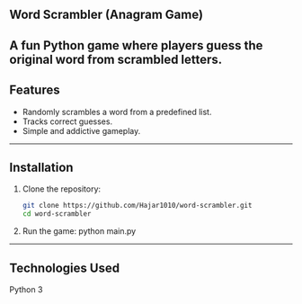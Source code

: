 ## Word Scrambler (Anagram  Game)
A fun Python game where players guess the original word from scrambled letters.
---
## Features
- Randomly scrambles a word from a predefined list.
- Tracks correct guesses.
- Simple and addictive gameplay.
---
## Installation
1. Clone the repository:
   ```bash
   git clone https://github.com/Hajar1010/word-scrambler.git
   cd word-scrambler
2. Run the game:
    python main.py
---

## Technologies Used
Python 3
   

